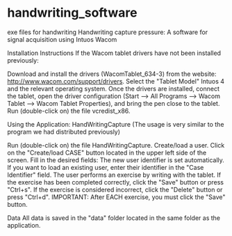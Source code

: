 # handwriting_software
exe files for handwriting
Handwriting capture pressure: A software for signal acquisition using Intuos Wacom

Installation Instructions
If the Wacom tablet drivers have not been installed previously:

Download and install the drivers (WacomTablet_634-3) from the website: http://www.wacom.com/support/drivers.
Select the "Tablet Model" Intuos 4 and the relevant operating system.
Once the drivers are installed, connect the tablet, open the driver configuration (Start --> All Programs --> Wacom Tablet --> Wacom Tablet Properties), and bring the pen close to the tablet.
Run (double-click on) the file vcredist_x86.

Using the Application: HandWritingCapture
(The usage is very similar to the program we had distributed previously)

Run (double-click on) the file HandWritingCapture.
Create/load a user.
Click on the "Create/load CASE" button located in the upper left side of the screen.
Fill in the desired fields:
The new user identifier is set automatically.
If you want to load an existing user, enter their identifier in the "Case Identifier" field.
The user performs an exercise by writing with the tablet.
If the exercise has been completed correctly, click the "Save" button or press "Ctrl+s".
If the exercise is considered incorrect, click the "Delete" button or press "Ctrl+d".
IMPORTANT: After EACH exercise, you must click the "Save" button.

Data
All data is saved in the "data" folder located in the same folder as the application.
 
